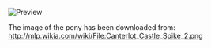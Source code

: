 ![Preview](https://raw.github.com/GNU-Pony/artwork/master/SYSLINUX/vesamenu/4:3/spike+hug/preview.png)

The image of the pony has been downloaded from:
    http://mlp.wikia.com/wiki/File:Canterlot_Castle_Spike_2.png
